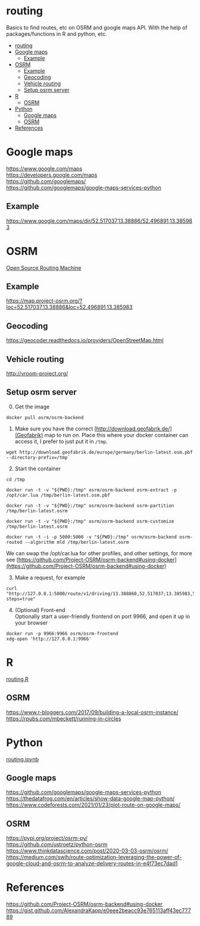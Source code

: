 # routing
Basics to find routes, etc on OSRM and google maps API. With the help of packages/functions in R and python, etc.

- [routing](#routing)
- [Google maps](#google-maps)
  - [Example](#example)
- [OSRM](#osrm)
  - [Example](#example-1)
  - [Geocoding](#geocoding)
  - [Vehicle routing](#vehicle-routing)
  - [Setup osrm server](#setup-osrm-server)
- [R](#r)
  - [OSRM](#osrm-1)
- [Python](#python)
  - [Google maps](#google-maps-1)
  - [OSRM](#osrm-2)
- [References](#references)

# Google maps
https://www.google.com/maps  
https://developers.google.com/maps   
https://github.com/googlemaps/  
https://github.com/googlemaps/google-maps-services-python


## Example
https://www.google.com/maps/dir/52.517037,13.38886/52.496891,13.385983


# OSRM
[Open Source Routing Machine](http://project-osrm.org/)

## Example
https://map.project-osrm.org/?loc=52.517037,13.38886&loc=52.496891,13.385983

## Geocoding

https://geocoder.readthedocs.io/providers/OpenStreetMap.html

## Vehicle routing
http://vroom-project.org/

## Setup osrm server

0.  Get the image
```
docker pull osrm/osrm-backend
```
1. Make sure you have the correct [http://download.geofabrik.de/](Geofabrik) map to run on.
Place this where your docker container can access it, I prefer to just put it in `/tmp`.   
```
wget http://download.geofabrik.de/europe/germany/berlin-latest.osm.pbf --directory-prefix=/tmp`
```
2. Start the container
```
cd /tmp
```  
```
docker run -t -v "${PWD}:/tmp" osrm/osrm-backend osrm-extract -p /opt/car.lua /tmp/berlin-latest.osm.pbf
```

```
docker run -t -v "${PWD}:/tmp" osrm/osrm-backend osrm-partition /tmp/berlin-latest.osrm
```
```
docker run -t -v "${PWD}:/tmp" osrm/osrm-backend osrm-customize /tmp/berlin-latest.osrm
```
```
docker run -t -i -p 5000:5000 -v "${PWD}:/tmp" osrm/osrm-backend osrm-routed --algorithm mld /tmp/berlin-latest.osrm
```

We can swap the /opt/car.lua for other profiles, and other settings, for more see [https://github.com/Project-OSRM/osrm-backend#using-docker](https://github.com/Project-OSRM/osrm-backend#using-docker)

3. Make a request, for example

```
curl "http://127.0.0.1:5000/route/v1/driving/13.388860,52.517037;13.385983,52.496891?steps=true"
```

4. (Optional) Front-end  
Optionally start a user-friendly frontend on port 9966, and open it up in your browser

```
docker run -p 9966:9966 osrm/osrm-frontend
xdg-open 'http://127.0.0.1:9966'
```

# R
[routing.R](routing.R)

## OSRM
https://www.r-bloggers.com/2017/09/building-a-local-osrm-instance/   
https://rpubs.com/mbeckett/running-in-circles 


# Python 
[routing.ipynb](routing.ipynb)

## Google maps

https://github.com/googlemaps/google-maps-services-python 
https://thedatafrog.com/en/articles/show-data-google-map-python/ 
https://www.codeforests.com/2021/01/23/plot-route-on-google-maps/ 

## OSRM
https://pypi.org/project/osrm-py/  
https://github.com/ustroetz/python-osrm 
https://www.thinkdatascience.com/post/2020-03-03-osrm/osrm/  
https://medium.com/swlh/route-optimization-leveraging-the-power-of-google-cloud-and-osrm-to-analyze-delivery-routes-in-e4f73ec7dad1  


# References
https://github.com/Project-OSRM/osrm-backend#using-docker  
https://gist.github.com/AlexandraKapp/e0eee2beacc93e765113aff43ec77789  